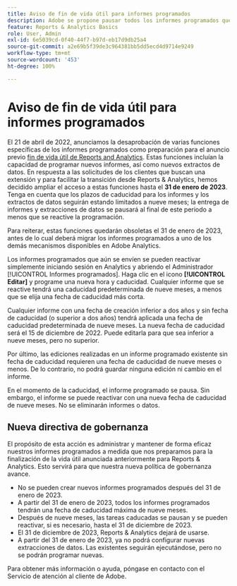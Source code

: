 ```yaml
---
title: Aviso de fin de vida útil para informes programados
description: Adobe se propone pausar todos los informes programados que tengan una fecha de creación mayor de dos años.
feature: Reports & Analytics Basics
role: User, Admin
exl-id: 6e5039cd-0f40-44f7-b97d-eb17d9db25a4
source-git-commit: a2e69b5f39de3c964381bb5dd5ecd4d9714e9249
workflow-type: tm+mt
source-wordcount: '453'
ht-degree: 100%

---
```


# Aviso de fin de vida útil para informes programados

El 21 de abril de 2022, anunciamos la desaprobación de varias funciones específicas de los informes programados como preparación para el anuncio previo [fin de vida útil de Reports and Analytics](https://www.adobe.com/go/analytics_rnaeol_es). Estas funciones incluían la capacidad de programar nuevos informes, así como nuevos extractos de datos. En respuesta a las solicitudes de los clientes que buscan una extensión y para facilitar la transición desde Reports &amp; Analytics, hemos decidido ampliar el acceso a estas funciones hasta el **31 de enero de 2023**. Tenga en cuenta que los plazos de caducidad para los informes y los extractos de datos seguirán estando limitados a nueve meses; la entrega de informes y extracciones de datos se pausará al final de este periodo a menos que se reactive la programación.

Para reiterar, estas funciones quedarán obsoletas el 31 de enero de 2023, antes de lo cual deberá migrar los informes programados a uno de los demás mecanismos disponibles en Adobe Analytics.

Los informes programados que aún se envíen se pueden reactivar simplemente iniciando sesión en Analytics y abriendo el Administrador [!UICONTROL Informes programados]. Haga clic en el icono **[!UICONTROL Editar]** y programe una nueva hora y caducidad. Cualquier informe que se reactive tendrá una caducidad predeterminada de nueve meses, a menos que se elija una fecha de caducidad más corta.

Cualquier informe con una fecha de creación inferior a dos años y sin fecha de caducidad (o superior a dos años) tendrá aplicada una fecha de caducidad predeterminada de nueve meses. La nueva fecha de caducidad será el 15 de diciembre de 2022. Puede editarla para que sea inferior a nueve meses, pero no superior.

Por último, las ediciones realizadas en un informe programado existente sin fecha de caducidad requieren una fecha de caducidad de nueve meses o menos. De lo contrario, no podrá guardar ninguna edición ni cambio en el informe.

En el momento de la caducidad, el informe programado se pausa. Sin embargo, el informe se puede reactivar con una nueva fecha de caducidad de nueve meses. No se eliminarán informes o datos.

## Nueva directiva de gobernanza

El propósito de esta acción es administrar y mantener de forma eficaz nuestros informes programados a medida que nos preparamos para la finalización de la vida útil anunciada anteriormente para Reports &amp; Analytics. Esto servirá para que nuestra nueva política de gobernanza avance.

* No se pueden crear nuevos informes programados después del 31 de enero de 2023.
* A partir del 31 de enero de 2023, todos los informes programados tendrán una fecha de caducidad máxima de nueve meses.
* Después de nueve meses, las tareas caducadas se pausan y se pueden reactivar, si es necesario, hasta el 31 de diciembre de 2023.
* El 31 de diciembre de 2023, Reports &amp; Analytics dejará de usarse.
* A partir del 31 de enero de 2023, ya no podrá configurar nuevas extracciones de datos. Las existentes seguirán ejecutándose, pero no se podrán programar nuevas.

Para obtener más información o ayuda, póngase en contacto con el Servicio de atención al cliente de Adobe.
